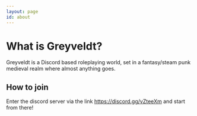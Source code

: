 ```yaml
---
layout: page
id: about
---
```


<h1>What is Greyveldt?</h1>

Greyveldt is a Discord based roleplaying world, set in a fantasy/steam punk medieval realm where almost anything goes.

<h2>How to join</h2>

Enter the discord server via the link https://discord.gg/vZteeXm and start from there!